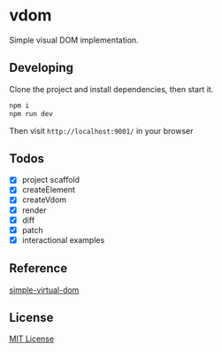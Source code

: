 # vdom

Simple visual DOM implementation.

## Developing

Clone the project and install dependencies, then start it.

```bash
npm i
npm run dev
```

Then visit `http://localhost:9001/` in your browser

## Todos

- [x] project scaffold
- [x] createElement
- [x] createVdom
- [x] render
- [x] diff
- [x] patch
- [x] interactional examples

## Reference

[simple-virtual-dom](https://github.com/livoras/simple-virtual-dom)

## License

[MIT License](./LICENSE)
